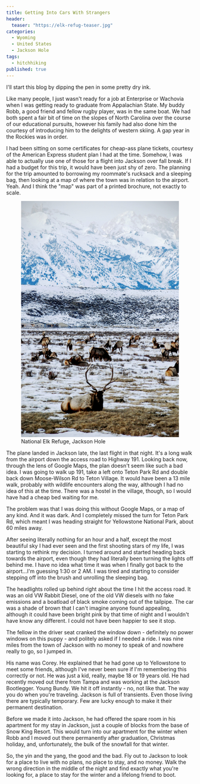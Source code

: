 ```yaml
---
title: Getting Into Cars With Strangers
header:
  teaser: "https://elk-refug-teaser.jpg"
categories:
  - Wyoming
  - United States
  - Jackson Hole
tags:
  - hitchhiking
published: true
---
```

I'll start this blog by dipping the pen in some pretty dry ink.

Like many people, I just wasn't ready for a job at Enterprise or Wachovia when I was getting ready to graduate from Appalachian State.  My buddy Robb, a good friend and fellow rugby player, was in the same boat.  We had both spent a fair bit of time on the slopes of North Carolina over the course of our educational pursuits, however his family had also done him the courtesy of introducing him to the delights of western skiing.  A gap year in the Rockies was in order.

I had been sitting on some certificates for cheap-ass plane tickets, courtesy of the American Express student plan I had at the time.  Somehow, I was able to actually use one of those for a flight into Jackson over fall break.  If I had a budget for this trip, it would have been just shy of zero.  The planning for the trip amounted to borrowing my roommate's rucksack and a sleeping bag, then looking at a map of where the town was in relation to the airport.  Yeah.  And I think the "map" was part of a printed brochure, not exactly to scale.

<figure class="half">
	<a href="https://pomaking.github.io/images/elk-refuge.JPG"><img src="/images/elk-refuge.JPG"></a>
	<figcaption>National Elk Refuge, Jackson Hole</figcaption>
</figure>

The plane landed in Jackson late, the last flight in that night.  It's a long walk from the airport down the access road to Highway 191.  Looking back now, through the lens of Google Maps, the plan doesn't seem like such a bad idea.  I was going to walk up 191, take a left onto Teton Park Rd and double back down Moose-Wilson Rd to Teton Village.  It would have been a 13 mile walk, probably with wildlife encounters along the way, although I had no idea of this at the time.  There was a hostel in the village, though, so I would have had a cheap bed waiting for me.

The problem was that I was doing this without Google Maps, or a map of any kind.  And it was dark.  And I completely missed the turn for Teton Park Rd, which meant I was heading straight for Yellowstone National Park, about 60 miles away.

After seeing literally nothing for an hour and a half, except the most beautiful sky I had ever seen and the first shooting stars of my life, I was starting to rethink my decision.  I turned around and started heading back towards the airport, even though they had literally been turning the lights off behind me.  I have no idea what time it was when I finally got back to the airport...I'm guessing 1:30 or 2 AM.  I was tired and starting to consider stepping off into the brush and unrolling the sleeping bag.  

The headlights rolled up behind right about the time I hit the access road.  It was an old VW Rabbit Diesel, one of the old VW diesels with no fake emissions and a boatload of black smoke coming out of the tailpipe.  The car was a shade of brown that I can't imagine anyone found appealing, although it could have been bright pink by that time of night and I wouldn't have know any different.  I could not have been happier to see it stop.

The fellow in the driver seat cranked the window down - definitely no power windows on this puppy - and politely asked if I needed a ride.  I was nine miles from the town of Jackson with no money to speak of and nowhere really to go, so I jumped in. 

His name was Corey.  He explained that he had gone up to Yellowstone to meet some friends, although I've never been sure if I'm remembering this correctly or not.  He was just a kid, really, maybe 18 or 19 years old.  He had recently moved out there from Tampa and was working at the Jackson Bootlegger.  Young Bundy.  We hit it off instantly - no, not like that.  The way you do when you're traveling.  Jackson is full of transients.  Even those living there are typically temporary.  Few are lucky enough to make it their permanent destination.  

Before we made it into Jackson, he had offered the spare room in his apartment for my stay in Jackson, just a couple of blocks from the base of Snow King Resort.  This would turn into our apartment for the winter when Robb and I moved out there permanently after graduation, Christmas holiday, and, unfortunately, the bulk of the snowfall for that winter.

So, the yin and the yang, the good and the bad.  Fly out to Jackson to look for a place to live with no plans, no place to stay, and no money.  Walk the wrong direction in the middle of the night and find exactly what you're looking for, a place to stay for the winter and a lifelong friend to boot.
